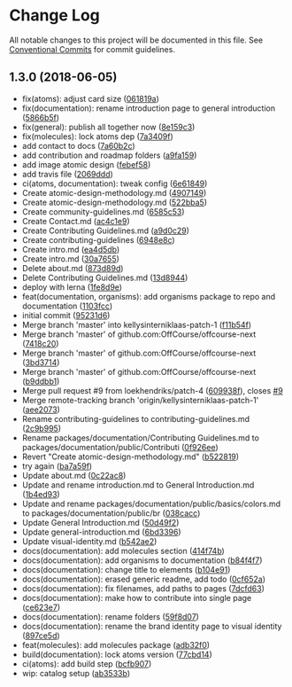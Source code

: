 # Change Log

All notable changes to this project will be documented in this file.
See [Conventional Commits](https://conventionalcommits.org) for commit guidelines.

<a name="1.3.0"></a>
## 1.3.0 (2018-06-05)

* fix(atoms): adjust card size ([061819a](https://github.com/OffCourse/offcourse-next/commit/061819a))
* fix(documentation): rename introduction page to general introduction ([5866b5f](https://github.com/OffCourse/offcourse-next/commit/5866b5f))
* fix(general): publish all together now ([8e159c3](https://github.com/OffCourse/offcourse-next/commit/8e159c3))
* fix(molecules): lock atoms dep ([7a3409f](https://github.com/OffCourse/offcourse-next/commit/7a3409f))
* add contact to docs ([7a60b2c](https://github.com/OffCourse/offcourse-next/commit/7a60b2c))
* add contribution and roadmap folders ([a9fa159](https://github.com/OffCourse/offcourse-next/commit/a9fa159))
* add image atomic design ([febef58](https://github.com/OffCourse/offcourse-next/commit/febef58))
* add travis file ([2069ddd](https://github.com/OffCourse/offcourse-next/commit/2069ddd))
* ci(atoms, documentation): tweak config ([6e61849](https://github.com/OffCourse/offcourse-next/commit/6e61849))
* Create atomic-design-methodology.md ([4907149](https://github.com/OffCourse/offcourse-next/commit/4907149))
* Create atomic-design-methodology.md ([522bba5](https://github.com/OffCourse/offcourse-next/commit/522bba5))
* Create community-guidelines.md ([6585c53](https://github.com/OffCourse/offcourse-next/commit/6585c53))
* Create Contact.md ([ac4c1e9](https://github.com/OffCourse/offcourse-next/commit/ac4c1e9))
* Create Contributing Guidelines.md ([a9d0c29](https://github.com/OffCourse/offcourse-next/commit/a9d0c29))
* Create contributing-guidelines ([6948e8c](https://github.com/OffCourse/offcourse-next/commit/6948e8c))
* Create intro.md ([ea4d5db](https://github.com/OffCourse/offcourse-next/commit/ea4d5db))
* Create intro.md ([30a7655](https://github.com/OffCourse/offcourse-next/commit/30a7655))
* Delete about.md ([873d89d](https://github.com/OffCourse/offcourse-next/commit/873d89d))
* Delete Contributing Guidelines.md ([13d8944](https://github.com/OffCourse/offcourse-next/commit/13d8944))
* deploy with lerna ([1fe8d9e](https://github.com/OffCourse/offcourse-next/commit/1fe8d9e))
* feat(documentation, organisms): add organisms package to repo and documentation ([1103fcc](https://github.com/OffCourse/offcourse-next/commit/1103fcc))
* initial commit ([95231d6](https://github.com/OffCourse/offcourse-next/commit/95231d6))
* Merge branch 'master' into kellysinterniklaas-patch-1 ([f11b54f](https://github.com/OffCourse/offcourse-next/commit/f11b54f))
* Merge branch 'master' of github.com:OffCourse/offcourse-next ([7418c20](https://github.com/OffCourse/offcourse-next/commit/7418c20))
* Merge branch 'master' of github.com:OffCourse/offcourse-next ([3bd3714](https://github.com/OffCourse/offcourse-next/commit/3bd3714))
* Merge branch 'master' of github.com:OffCourse/offcourse-next ([b9ddbb1](https://github.com/OffCourse/offcourse-next/commit/b9ddbb1))
* Merge pull request #9 from loekhendriks/patch-4 ([609938f](https://github.com/OffCourse/offcourse-next/commit/609938f)), closes [#9](https://github.com/OffCourse/offcourse-next/issues/9)
* Merge remote-tracking branch 'origin/kellysinterniklaas-patch-1' ([aee2073](https://github.com/OffCourse/offcourse-next/commit/aee2073))
* Rename contributing-guidelines to contributing-guidelines.md ([2c9b995](https://github.com/OffCourse/offcourse-next/commit/2c9b995))
* Rename packages/documentation/Contributing Guidelines.md to packages/documentation/public/Contributi ([0f926ee](https://github.com/OffCourse/offcourse-next/commit/0f926ee))
* Revert "Create atomic-design-methodology.md" ([b522819](https://github.com/OffCourse/offcourse-next/commit/b522819))
* try again ([ba7a59f](https://github.com/OffCourse/offcourse-next/commit/ba7a59f))
* Update about.md ([0c22ac8](https://github.com/OffCourse/offcourse-next/commit/0c22ac8))
* Update and rename introduction.md to General Introduction.md ([1b4ed93](https://github.com/OffCourse/offcourse-next/commit/1b4ed93))
* Update and rename packages/documentation/public/basics/colors.md to packages/documentation/public/br ([038cacc](https://github.com/OffCourse/offcourse-next/commit/038cacc))
* Update General Introduction.md ([50d49f2](https://github.com/OffCourse/offcourse-next/commit/50d49f2))
* Update general-introduction.md ([6bd3396](https://github.com/OffCourse/offcourse-next/commit/6bd3396))
* Update visual-identity.md ([b542ae2](https://github.com/OffCourse/offcourse-next/commit/b542ae2))
* docs(documentation): add molecules section ([414f74b](https://github.com/OffCourse/offcourse-next/commit/414f74b))
* docs(documentation): add organisms to documentation ([b84f4f7](https://github.com/OffCourse/offcourse-next/commit/b84f4f7))
* docs(documentation): change title to elements ([b104e91](https://github.com/OffCourse/offcourse-next/commit/b104e91))
* docs(documentation): erased generic readme, add todo ([0cf652a](https://github.com/OffCourse/offcourse-next/commit/0cf652a))
* docs(documentation): fix filenames, add paths to pages ([7dcfd63](https://github.com/OffCourse/offcourse-next/commit/7dcfd63))
* docs(documentation): make how to contribute into single page ([ce623e7](https://github.com/OffCourse/offcourse-next/commit/ce623e7))
* docs(documentation): rename folders ([59f8d07](https://github.com/OffCourse/offcourse-next/commit/59f8d07))
* docs(documentation): rename the brand identity page to visual identity ([897ce5d](https://github.com/OffCourse/offcourse-next/commit/897ce5d))
* feat(molecules): add molecules package ([adb32f0](https://github.com/OffCourse/offcourse-next/commit/adb32f0))
* build(documentation): lock atoms version ([77cbd14](https://github.com/OffCourse/offcourse-next/commit/77cbd14))
* ci(atoms): add build step ([bcfb907](https://github.com/OffCourse/offcourse-next/commit/bcfb907))
* wip: catalog setup ([ab3533b](https://github.com/OffCourse/offcourse-next/commit/ab3533b))
